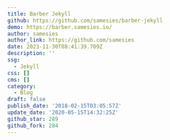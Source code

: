 ```yaml
---
title: Barber Jekyll
github: https://github.com/samesies/barber-jekyll
demo: https://barber.samesies.io/
author: samesies
author_link: https://github.com/samesies
date: 2023-11-30T08:41:39.709Z
description: ''
ssg:
  - Jekyll
css: []
cms: []
category:
  - Blog
draft: false
publish_date: '2018-02-15T03:05:57Z'
update_date: '2020-05-15T14:32:25Z'
github_star: 289
github_fork: 284
---
```

